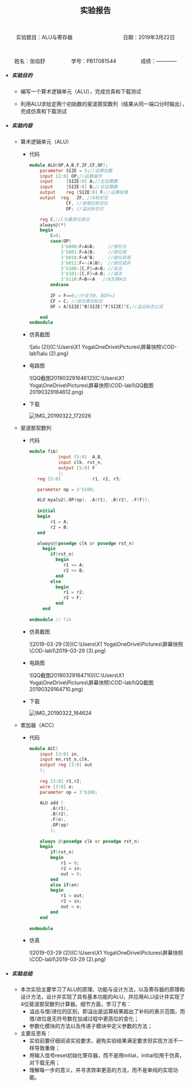 ## <center> 实验报告 </center>

​	<center> 实验题目：ALU与寄存器&nbsp;&nbsp;&nbsp;&nbsp;&nbsp;&nbsp;&nbsp;&nbsp;&nbsp;&nbsp;&nbsp;&nbsp;&nbsp;&nbsp;&nbsp;&nbsp;&nbsp;&nbsp;&nbsp;&nbsp;&nbsp;&nbsp;&nbsp;&nbsp;&nbsp;&nbsp;&nbsp;&nbsp;&nbsp;&nbsp;&nbsp;&nbsp;&nbsp;&nbsp;&nbsp;日期：2019年3月22日 </center>

​	<center> 姓名：张焰舒&nbsp;&nbsp;&nbsp;&nbsp;&nbsp;&nbsp;&nbsp;&nbsp;&nbsp;&nbsp;&nbsp;&nbsp;&nbsp;&nbsp;&nbsp;&nbsp;&nbsp;&nbsp;学号：PB17081544&nbsp;&nbsp;&nbsp;&nbsp;&nbsp;&nbsp;&nbsp;&nbsp;&nbsp;&nbsp;&nbsp;&nbsp;&nbsp;&nbsp;&nbsp;&nbsp;&nbsp;成绩：————</center>

- ##### 实验目的

  - 编写一个算术逻辑单元（ALU），完成仿真和下载测试

  - 利用ALU求给定两个初始数的斐波那契数列（结果从同一端口分时输出），完成仿真和下载测试

    

- ##### 实验内容

  - 算术逻辑单元（ALU）

    - 代码

      ```verilog
      module ALU(OP,A,B,F,ZF,CF,OF);
          parameter SIZE = 5;//运算位数
          input	[2:0] OP;//运算操作
          input 	[SIZE:0] A;//左运算数
          input 	[SIZE:0] B;//右运算数
          output 	reg [SIZE:0] F;//运算结果
          output  reg	ZF, //0标志位
                  	CF, //进借位标志位
                  	OF; //溢出标志位
      
          reg C;//C为最高位进位
          always@(*)
          begin
              C=0;
              case(OP)
                  3'b000:F=A&B;     //按位与
                  3'b001:F=A|B;     //按位或
                  3'b010:F=A^B;     //按位异或
                  3'b011:F=~(A|B);  //按位或非
                  3'b100:{C,F}=A+B; //加法
                  3'b101:{C,F}=A-B; //减法
                  3'b110:F=B<<A	  //B左移A位
              endcase
              
              ZF = F==0;//F全为0，则ZF=1
              CF = C; //进位借位标志
              OF = A[SIZE]^B[SIZE]^F[SIZE]^C;//溢出标志公式
      
          end     
      endmodule
      ```

    - 仿真截图

      ![alu (2)](C:\Users\X1 Yoga\OneDrive\Pictures\屏幕快照\COD-lab1\alu (2).png)

    - 电路图

      ![QQ截图20190329164612](C:\Users\X1 Yoga\OneDrive\Pictures\屏幕快照\COD-lab1\QQ截图20190329164612.png)

    - 下载

      ![IMG_20190322_172026](G:\Tencent\QQ\MyData\506656740\FileRecv\MobileFile\IMG_20190322_172026.jpg)

      

  - 斐波那契数列

    - 代码

      ```verilog
      module fib(
                 input [5:0]  A,B,
                 input clk, rst_n,
                 output [5:0] F
                 );
         reg [5:0]            r1, r2, r3;
      
         parameter op = 3'b100;
      
         ALU myalu2(.OP(op), .A(r1), .B(r2), .F(F));
        
         initial 
         begin
              r1 = A;
              r2 = B;
         end
      
         always@(posedge clk or posedge rst_n)
           begin
              if(rst_n)
                begin
                   r1 <= A;
                   r2 <= B;
                end
              else
                begin
                   r1 = r2;
                   r2 = F;           
                end
           end 
         
      endmodule // fib
      ```

    - 仿真截图

      ![2019-03-29 (3)](C:\Users\X1 Yoga\OneDrive\Pictures\屏幕快照\COD-lab1\2019-03-29 (3).png)

    - 电路图

      ![QQ截图20190329164710](C:\Users\X1 Yoga\OneDrive\Pictures\屏幕快照\COD-lab1\QQ截图20190329164710.png)

    - 下载

      ![IMG_20190322_164624](G:\Tencent\QQ\MyData\506656740\FileRecv\MobileFile\IMG_20190322_164624.jpg)

      

  - 累加器（ACC）

    - 代码

      ```verilog
      module ACC(
          input [3:0] in,
          input en,rst_n,clk,
          output reg [3:0] out
          );
          
          reg [3:0] r1,r2;
          wire [3:0] o;
          parameter op = 3'b100;
          
          ALU add (
              .A(r1),
              .B(r2),
              .F(o),
              .OP(op)
              );
          
          always @(posedge clk or posedge rst_n)
          begin
              if(rst_n)
              begin
                  r1 = 0;
                  r2 = in;
                  out = 0;
              end
              else if(en)
              begin
                  r1 = out;
                  r2 = in;
                  out = o;
              end
          end
               
      endmodule
      ```

    - 仿真

      ![2019-03-29 (2)](C:\Users\X1 Yoga\OneDrive\Pictures\屏幕快照\COD-lab1\2019-03-29 (2).png)

      

- ##### 实验总结

  - 本次实验主要学习了ALU的原理、功能与设计方法，以及寄存器的原理和设计方法，设计并实现了具有基本功能的ALU，并应用ALU设计并实现了4位斐波那契数列计算器。细节方面，学习了有：
    - 溢出与借/进位的区别，即溢出是运算结果超出了补码的表示范围，而借/进位是无符号数在加减过程中更高位的变化；
    - 参数化模块的方法以及传递子模块中定义参数的方法；
  - 主要反思有：
    - 实验前要仔细阅读实验要求，避免实验结果满足要求但实现方法不一样导致重做；
    - 用输入信号reset初始化寄存器，而不是用initial，initial仅用于仿真，对下载无用；
    - 理解每一步的意义，并寻求效率更高的方法，而不是单纯的实现功能。

